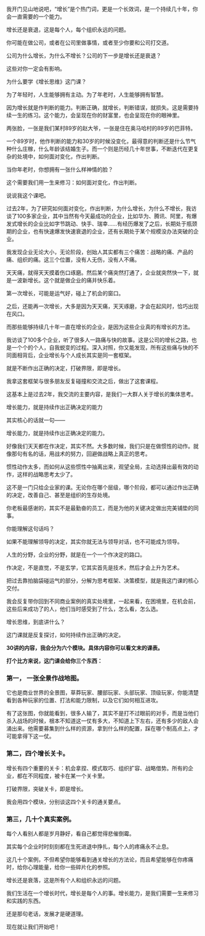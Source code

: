 我开门见山地说吧，“增长”是个热门词，更是一个长效词，是一个持续几十年，你会一直需要的一个能力。

增长还是衰退，这是每个人，每个组织永远的问题。

你可能在做公司，或者在公司里做事情，或者至少你要和公司打交道。

公司为什么增长，为什么不增长？公司的下一步是增长还是衰退？

这些对你一定会有影响。

为什么要学《增长思维》这门课？

为了年轻时，人生能够拥有主动。为了年老时，人生能够拥有智慧。

因为增长就是作判断的能力。判断正确，就增长，判断错误，就损失。这是需要持续一生的练习。这个能力，会呈现在你的财富里，也会呈现在你的眼神里。

两张脸，一张是我们某村89岁的赵大爷，一张是住在奥马哈村的89岁的巴菲特。

一个89岁时，他作判断的能力和30岁的时候没变化，最得意的判断还是什么节气种什么庄稼，什么年龄该结婚生子。而一个则是历经几十年世事，不断迭代在更复杂的处境中，如何面对变化，作出判断。

当你年老时，你想拥有一张什么样神情的脸？

这个需要我们用一生来修习：如何面对变化，作出判断。

说说我这个课吧。

过去2年，为了研究如何面对变化，作出判断，为什么增长，为什么不增长，我访谈了100多家企业，其中当然有今天最成功的企业，比如华为、腾讯、阿里，有爆发式增长的企业比如字节跳动、快手、瑞幸……有经历爆发了之后，长期处于瓶颈期的企业，也有快速爆发快速衰退的企业，还有长期处于某个规模没办法突破的企业。

我发现企业无论大小，无论阶段，创始人其实都有三个痛苦：战略的痛、产品的痛、组织的痛。这三个位置，没有人无伤，没有人不痛。

天天痛，就得天天摸着伤口琢磨。然后某个痛突然打通了，企业就突然快一下，就是一波新增长。这个就是做企业的痛并快乐着。

第一次增长，可能是运气好，碰上了机会的窗口。

之后，还能再一次增长，大多是因为天天痛，天天琢磨，才会在起风时，恰巧出现在风口。

而那些能够持续几十年一直在增长的企业，是因为这些企业真的有增长的方法。

我访谈了100多个企业，听了很多人一路痛与快的故事。这是公司的增长之路，也是一个个的个人，自我蜕变的过程。深入对照，你又能发现，所有这些痛与快的不同面相背后，企业增长与个人成长其实是同一套框架。

就是不断作出正确的决定，打破界限，即是增长。

我拿这套框架与很多朋友反复碰撞和交流之后，做出了这套课程。

这基本上是过去2年，我交流的主要内容，是我们一大群人关于增长的集体思考。

增长能力，就是持续作出正确决定的能力

其实核心的话就一句——

增长能力，就是持续作出正确决定的能力。

好像我们天天都在作决定，其实不然。大多数时候，我们只是在做惯性的动作。就像那句有名的话，用战术的努力，回避做战略上真正的思考。

惯性动作太多，而如何从这些惯性中抽离出来，观望全局，主动选择出最有效的动作，这样的战略思考太少了。

这不是一门只给企业家的课。无论你在哪个层级，哪个阶段，都可以通过作出正确的决定，改善自己、甚至是组织的生存处境。

你老板最感谢的，其实不是最勤奋的员工，而是为他的关键决定做出完美铺垫的同事。

你能理解这句话吗？

如果不能理解领导的决定，其实你就无法与领导对话，也不可能成为领导。

人生的分野，企业的分野，就是在一个一个作决定的路口。

作决定，不是直觉，不是玄学，它其实首先是技术，然后才会上升为艺术。

把过去靠拍脑袋碰运气的部分，分解为思考框架、决策模型，就是我这门课的核心交付。

我会反复带你回到不同商业案例的真实处境里，一起来看，在困境里，在机会前，这些后来成功了的人，他们当时感受到了什么，怎么看，怎么选。

增长思维，到底讲什么？

这门课就是反复探讨，如何持续作出正确的决定。

<b>30讲的内容，我会分为六个模块。具体内容你可以看文末的课表。</b>

<b>打个比方来说，这门课会给你三个东西：</b>

### 第一， 一张全景作战地图。

它也是商业世界的全景图，草莽玩家、腰部玩家、头部玩家、顶级玩家，你能清楚看到各种玩家的位置、打法和能力限制，以及它们如何相互进攻。

有了这张图，你就能看到，很多人输了，其实不是打不过眼前的对手，而是当他们杀入战场的时候，根本不知道这一仗有多大，不知道上下左右，还有多少的敌人会涌出来。他需要募集到什么样的资源，拿到什么样的配置，踩在哪个制高点上，才可能拿得下这一仗。

### 第二，四个增长关卡。

增长有四个重要的关卡：机会拿捏、模式取巧、组织扩容、战略借势。所有的企业，都在不同程度，被卡在某一个关卡里。

打破界限，突破关卡，即是增长。

我会用四个模块，分别谈这四个关卡的通关要点。

### 第三，几十个真实案例。

每个人看别人都是岁月静好，看自己都觉得悲催倒霉。

其实每个企业时时刻刻都在生死进退中挣扎，每个人的疼痛永不止息。

这几十个案例，不但希望你能够看到通关增长的方法论，而且希望能够在你疼痛时，给你心理能量，给你一些碎片化的参照。

增长还是衰落，这是所有个人和组织永远的问题。

我们生活在一个增长时代，增长是每个人的事。增长能力，是我们需要一生来修习和实践的东西。

还是那句老话，发展才是硬道理。

现在就让我们开始吧！
